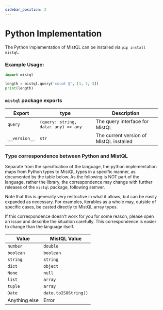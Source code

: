 ```yaml
---
sidebar_position: 2
---
```


# Python Implementation

The Python implementation of MistQL can be installed via `pip install mistql`.

### Example Usage:

```py
import mistql

length = mistql.query('count @', [1, 2, 3])
print(length)
```

### `mistql` package exports

| Export | type | Description |
|---|---|---|
| `query` | `(query: string, data: any) => any` | The query interface for MistQL | 
| `__version__` | `str` | The current version of MistQL installed | 


### Type correspondence between Python and MistQL
Separate from the specification of the language, the python implementation maps from
Python types to MistQL types in a specific manner, as documented by the table below. As
the following is NOT part of the language, rather the library, the correspondence
may change with further releases of the `mistql` package, following semver.

Note that this is generally very restrictive in what it allows, but 
can be easily expanded as necessary. For examples, iterables as a whole may, outside of 
specific cases, be casted directly to MistQL array types.

If this correspondence doesn't work for you for some reason, please open an issue and
describe the situation carefully. This correspondence is easier to change than the language
itself.

| Value | MistQL Value |
|---|---|
| `number` | `double` |
| `boolean` | `boolean` |
| `string` | `string` |
| `dict` | `object` |
| `None` | `null` |
| `list` | `array` |
| `tuple` | `array` |
| `Date` | `date.toISOString()` |
| Anything else | Error |

